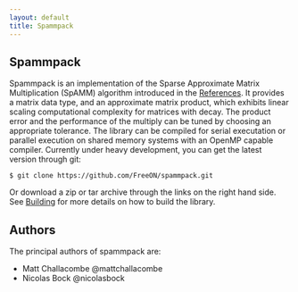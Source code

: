 ```yaml
---
layout: default
title: Spammpack
---
```


Spammpack
---------

Spammpack is an implementation of the Sparse Approximate Matrix Multiplication
(SpAMM) algorithm introduced in the [References](/spammpack/references.html).
It provides a matrix data type, and an approximate matrix product, which
exhibits linear scaling computational complexity for matrices with decay. The
product error and the performance of the multiply can be tuned by choosing an
appropriate tolerance. The library can be compiled for serial executation or
parallel execution on shared memory systems with an OpenMP capable compiler.
Currently under heavy development, you can get the latest version through git:

    $ git clone https://github.com/FreeON/spammpack.git

Or download a zip or tar archive through the links on the right hand side. See
[Building](/spammpack/building.html) for more details on how to build the
library.

Authors
-------

The principal authors of spammpack are:

  - Matt Challacombe @mattchallacombe
  - Nicolas Bock @nicolasbock
